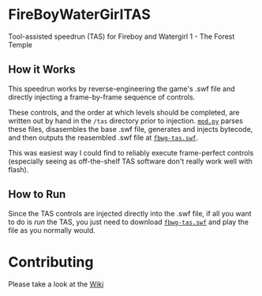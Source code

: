 # FireBoyWaterGirlTAS
Tool-assisted speedrun (TAS) for Fireboy and Watergirl 1 - The Forest Temple

## How it Works
This speedrun works by reverse-engineering the game's .swf file and directly injecting a frame-by-frame sequence of controls.

These controls, and the order at which levels should be completed, are written out by hand in the `/tas` directory prior to injection. [`mod.py`](mod.py) parses these files, disasembles the base .swf file, generates and injects bytecode, and then outputs the reasembled .swf file at [`fbwg-tas.swf`](fbwg-tas.swf).

This was easiest way I could find to reliably execute frame-perfect controls (especially seeing as off-the-shelf TAS software don't really work well with flash).

## How to Run
Since the TAS controls are injected directly into the .swf file, if all you want to do is _run_ the TAS, you just need to download [`fbwg-tas.swf`](fbwg-tas.swf) and play the file as you normally would.

# Contributing
Please take a look at the [Wiki](https://github.com/pixelzery/FireBoyWaterGirlTAS/wiki#contributing)
